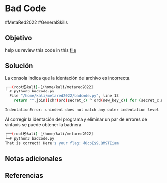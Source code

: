 # Bad Code
#MetaRed2022 #GeneralSkills 
## Objetivo
help us review this code in this [file](https://drive.google.com/file/d/1gLEsMvKICvOyu1DsnKGLiKWujdbgYeIz/view?usp=sharing)
## Solución
La consola indica que la identación del archivo es incorrecta.
```bash
┌──(root㉿kali)-[/home/kali/metared2022]
└─# python3 badcode.py 
  File "/home/kali/metared2022/badcode.py", line 13
    return "".join([chr(ord(secret_c) ^ ord(new_key_c)) for (secret_c,new_key_c) in zip(secret,new_key)])
                                                                                                         ^
IndentationError: unindent does not match any outer indentation level

```

Al corregir la identación del programa y eliminar un par de errores de sintaxis se puede obtener la badnera.

```bash
┌──(root㉿kali)-[/home/kali/metared2022]
└─# python3 badcode.py
That is correct! Here's your flag: dOcpE$9.QM9TEiam

```

## Notas adicionales

## Referencias
